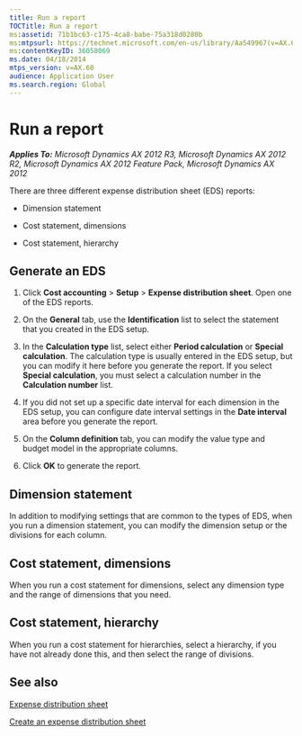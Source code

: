 ```yaml
---
title: Run a report
TOCTitle: Run a report
ms:assetid: 71b1bc63-c175-4ca8-babe-75a318d0280b
ms:mtpsurl: https://technet.microsoft.com/en-us/library/Aa549967(v=AX.60)
ms:contentKeyID: 36058069
ms.date: 04/18/2014
mtps_version: v=AX.60
audience: Application User
ms.search.region: Global
---
```


# Run a report 


_**Applies To:** Microsoft Dynamics AX 2012 R3, Microsoft Dynamics AX 2012 R2, Microsoft Dynamics AX 2012 Feature Pack, Microsoft Dynamics AX 2012_

There are three different expense distribution sheet (EDS) reports:

  - Dimension statement

  - Cost statement, dimensions

  - Cost statement, hierarchy

## Generate an EDS

1.  Click **Cost accounting** \> **Setup** \> **Expense distribution sheet**. Open one of the EDS reports.

2.  On the **General** tab, use the **Identification** list to select the statement that you created in the EDS setup.

3.  In the **Calculation type** list, select either **Period calculation** or **Special calculation**. The calculation type is usually entered in the EDS setup, but you can modify it here before you generate the report. If you select **Special calculation**, you must select a calculation number in the **Calculation number** list.

4.  If you did not set up a specific date interval for each dimension in the EDS setup, you can configure date interval settings in the **Date interval** area before you generate the report.

5.  On the **Column definition** tab, you can modify the value type and budget model in the appropriate columns.

6.  Click **OK** to generate the report.

## Dimension statement

In addition to modifying settings that are common to the types of EDS, when you run a dimension statement, you can modify the dimension setup or the divisions for each column.

## Cost statement, dimensions

When you run a cost statement for dimensions, select any dimension type and the range of dimensions that you need.

## Cost statement, hierarchy

When you run a cost statement for hierarchies, select a hierarchy, if you have not already done this, and then select the range of divisions.

## See also

[Expense distribution sheet](expense-distribution-sheet.md)

[Create an expense distribution sheet](create-an-expense-distribution-sheet.md)

  


